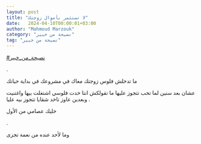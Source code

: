 ```yaml
---
layout: post
title: "لا تستثمر بأموال زوجتك"
date:   2024-04-10T00:00:01+03:00
author: "Mahmoud Marzouk"
category: "نصيحة من خبير"
tag: "نصيحة من خبير"
---
```



[<u>\#نصيحة\_من\_خبير</u>](https://www.facebook.com/hashtag/%D9%86%D8%B5%D9%8A%D8%AD%D8%A9_%D9%85%D9%86_%D8%AE%D8%A8%D9%8A%D8%B1?__eep__=6&__cft__%5b0%5d=AZUDyUKlmjMkK2Tj5JqTmQMkG_zumq_7Hdqkv9AhJP-IqQvWHOCsKapNcWnevFwdjFoRd7nlfrhUXGvAsTP7SW5xaRs7XfyM9zyMdKudXetlWBRYQHBlTUjpjacwf1IfZxMEd-L8UeD3OFrwz7onfKNMBmFxokmVrT3sw3mmdts2Uw&__tn__=*NK-R)

.

ما تدخلش فلوس زوجتك معاك في مشروعك في بداية حياتك

عشان بعد سنين لما تحب تتجوز عليها ما تقولكش انتا خدت
فلوسي اشتغلت بيها واغتنيت . وبعدين عاوز تاخد شقايا تتجوز بيه عليا

خليك عصامي من الأول

.

وما لأحد عنده من نعمة تجزى
